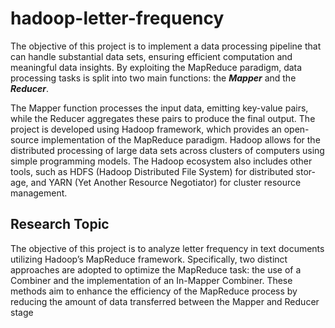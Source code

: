 # hadoop-letter-frequency

The objective of this project is to implement a data processing pipeline that can handle substantial data sets, ensuring efficient computation and meaningful data insights. By exploiting the MapReduce paradigm, data processing tasks is split into two main functions: the ***Mapper***
and the ***Reducer***.

The Mapper function processes the input data, emitting key-value pairs, while the Reducer
aggregates these pairs to produce the final output.
The project is developed using Hadoop framework, which provides an open-source implementation of the MapReduce paradigm. Hadoop allows for the distributed processing of large data sets across clusters of computers using simple programming models. The Hadoop ecosystem also includes other tools, such as HDFS (Hadoop Distributed File System) for distributed stor-
age, and YARN (Yet Another Resource Negotiator) for cluster resource management.

## Research Topic
The objective of this project is to analyze letter frequency in text documents utilizing Hadoop’s
MapReduce framework. Specifically, two distinct approaches are adopted to optimize the
MapReduce task: the use of a Combiner and the implementation of an In-Mapper Combiner.
These methods aim to enhance the efficiency of the MapReduce process by reducing the amount
of data transferred between the Mapper and Reducer stage